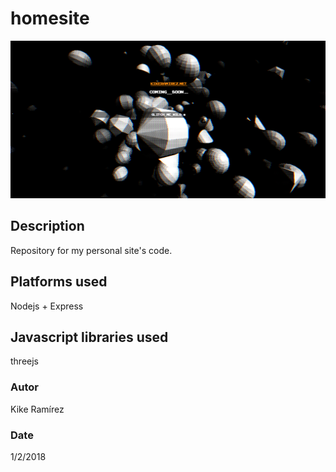 # homesite

![homesite](public/images/homesite3.png)

## Description
Repository for my personal site's code.

## Platforms used
Nodejs + Express

## Javascript libraries used
threejs

### Autor
Kike Ramírez

### Date
1/2/2018
